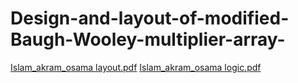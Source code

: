 # Design-and-layout-of-modified-Baugh-Wooley-multiplier-array-

[Islam_akram_osama layout.pdf](https://github.com/islam-nasser0/Design-and-layout-of-modified-Baugh-Wooley-multiplier-array-/files/11483789/Islam_akram_osama.layout.pdf)
[Islam_akram_osama logic.pdf](https://github.com/islam-nasser0/Design-and-layout-of-modified-Baugh-Wooley-multiplier-array-/files/11483801/Islam_akram_osama.logic.pdf)
